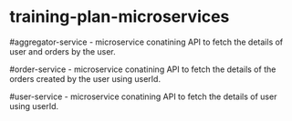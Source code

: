 # training-plan-microservices

#aggregator-service - microservice conatining API to fetch the details of user and orders by the user.

#order-service - microservice conatining API to fetch the details of the orders created by the user using userId.

#user-service - microservice conatining API to fetch the details of user using userId.